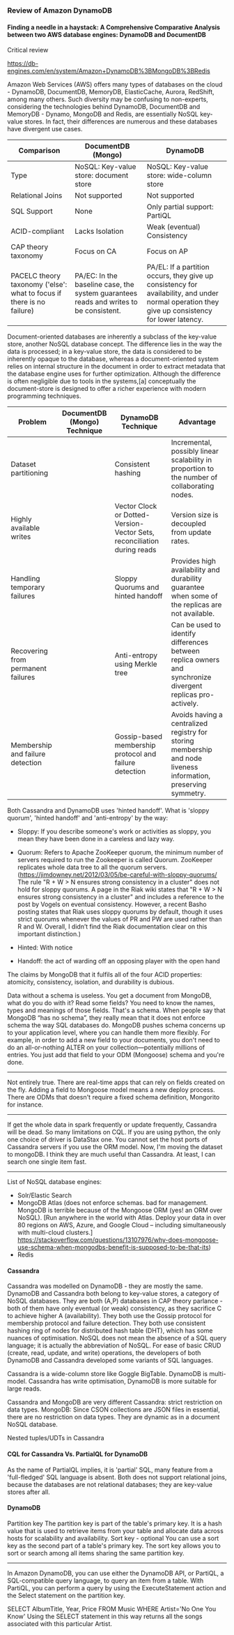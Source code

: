 ### Review of Amazon DynamoDB
#### Finding a needle in a haystack: A Comprehensive Comparative Analysis between two AWS database engines: DynamoDB and DocumentDB
Critical review

https://db-engines.com/en/system/Amazon+DynamoDB%3BMongoDB%3BRedis

Amazon Web Services (AWS) offers many types of databases on the cloud - DynamoDB, DocumentDB, MemoryDB, ElasticCache, Aurora, RedShift, among many others. Such diversity may be confusing to non-experts, considering the technologies behind DynamoDB, DocumentDB and MemoryDB - Dynamo, MongoDB and Redis, are essentially NoSQL key-value stores. In fact, their differences are numerous and these databases have divergent use cases.

| Comparison | DocumentDB (Mongo) | DynamoDB |
|---------|---------|-----------------|
| Type | NoSQL: Key-value store: document store | NoSQL: Key-value store: wide-column store |
| Relational Joins | Not supported | Not supported |
| SQL Support | None | Only partial support: PartiQL |
| ACID-compliant | Lacks Isolation | Weak (eventual) Consistency |
| CAP theory taxonomy | Focus on CA | Focus on AP |
| PACELC theory taxonomy ('else': what to focus if there is no failure) | PA/EC: In the baseline case, the system guarantees reads and writes to be consistent. | PA/EL: If a partition occurs, they give up consistency for availability, and under normal operation they give up consistency for lower latency. |

Document-oriented databases are inherently a subclass of the key-value store, another NoSQL database concept. The difference lies in the way the data is processed; in a key-value store, the data is considered to be inherently opaque to the database, whereas a document-oriented system relies on internal structure in the document in order to extract metadata that the database engine uses for further optimization. Although the difference is often negligible due to tools in the systems,[a] conceptually the document-store is designed to offer a richer experience with modern programming techniques.

| Problem | DocumentDB (Mongo) Technique | DynamoDB Technique | Advantage |
|---------|---------|-----------------|-----------|
| Dataset partitioning | | Consistent hashing | Incremental, possibly linear scalability in proportion to the number of collaborating nodes.
| Highly available writes | | Vector Clock or Dotted-Version-Vector Sets, reconciliation during reads | Version size is decoupled from update rates.
| Handling temporary failures | | Sloppy Quorums and hinted handoff | Provides high availability and durability guarantee when some of the replicas are not available.
| Recovering from permanent failures | | Anti-entropy using Merkle tree | Can be used to identify differences between replica owners and synchronize divergent replicas pro-actively.
| Membership and failure detection | | Gossip-based membership protocol and failure detection | Avoids having a centralized registry for storing membership and node liveness information, preserving symmetry.

Both Cassandra and DynamoDB uses 'hinted handoff'. What is 'sloppy quorum', 'hinted handoff' and 'anti-entropy' by the way:

- Sloppy: If you describe someone's work or activities as sloppy, you mean they have been done in a careless and lazy way.
- Quorum: Refers to Apache ZooKeeper quorum, the minimum number of servers required to run the Zookeeper is called Quorum. ZooKeeper replicates whole data tree to all the quorum servers. (https://jimdowney.net/2012/03/05/be-careful-with-sloppy-quorums/ The rule "R + W > N ensures strong consistency in a cluster" does not hold for sloppy quorums. A page in the Riak wiki states that "R + W > N ensures strong consistency in a cluster" and includes a reference to the post by Vogels on eventual consistency. However, a recent Basho posting states that Riak uses sloppy quorums by default, though it uses strict quorums whenever the values of PR and PW are used rather than R and W. Overall, I didn’t find the Riak documentation clear on this important distinction.)

- Hinted: With notice
- Handoff: the act of warding off an opposing player with the open hand

The claims by MongoDB that it fulfils all of the four ACID properties: atomicity, consistency, isolation, and durability is dubious.




Data without a schema is useless. You get a document from MongoDB, what do you do with it? Read some fields? You need to know the names, types and meanings of those fields. That's a schema.
When people say that MongoDB “has no schema”, they really mean that it does not enforce schema the way SQL databases do. MongoDB pushes schema concerns up to your application level, where you can handle them more flexibly. For example, in order to add a new field to your documents, you don't need to do an all-or-nothing ALTER on your collection—potentially millions of entries. You just add that field to your ODM (Mongoose) schema and you're done.

----

Not entirely true. There are real-time apps that can rely on fields created on the fly. Adding a field to Mongoose model means a new deploy process. There are ODMs that doesn't require a fixed schema definition, Mongorito for instance.

----

If get the whole data in spark frequently or update frequently, Cassandra will be dead.
So many limitations on CQL.
If you are using python, the only one choice of driver is DataStax one. You cannot set the host ports of Cassandra servers if you use the ORM model.
Now, I'm moving the dataset to mongoDB. I think they are much useful than Cassandra. At least, I can search one single item fast.

----

List of NoSQL database engines:
* Solr/Elastic Search
* MongoDB Atlas (does not enforce schemas. bad for management. MongoDB is terrible because of the Mongoose ORM (yes! an ORM over NoSQL). [Run anywhere in the world with Atlas. Deploy your data in over 80 regions on AWS, Azure, and Google Cloud – including simultaneously with multi-cloud clusters.]
https://stackoverflow.com/questions/13107976/why-does-mongoose-use-schema-when-mongodbs-benefit-is-supposed-to-be-that-its)
* Redis

#### Cassandra
Cassandra was modelled on DynamoDB - they are mostly the same. DynamoDB and Cassandra both belong to key-value stores, a category of NoSQL databases. They are both (A,P) databases in CAP theory parlance - both of them have only eventual (or weak) consistency, as they sacrifice C to achieve higher A (availability). They both use the Gossip protocol for membership protocol and failure detection. They both use consistent hashing ring of nodes for distributed hash table (DHT), which has some nuances of optimisation. NoSQL does not mean the absence of a SQL query language; it is actually the abbreviation of NoSQL. For ease of basic CRUD (create, read, update, and write) operations, the developers of both DynamoDB and Cassandra developed some variants of SQL languages.

Cassandra is a wide-column store like Goggle BigTable. DynamoDB is multi-model. Cassandra has write optimisation, DynamoDB is more suitable for large reads.

Cassandra and MongoDB are very different
Cassandra: strict restriction on data types. MongoDB: Since CSON collections are JSON files in essential, there are no restriction on data types. They are dynamic as in a document NoSQL database.

Nested tuples/UDTs in Cassandra

#### CQL for Cassandra Vs. PartialQL for DynamoDB
As the name of PartialQL implies, it is 'partial' SQL, many feature from a 'full-fledged' SQL language is absent. Both does not support relational joins, because the databases are not relational databases; they are key-value stores after all.

#### DynamoDB
Partition key
The partition key is part of the table's primary key. It is a hash value that is used to retrieve items from your table and allocate data across hosts for scalability and availability.
Sort key - optional
You can use a sort key as the second part of a table's primary key. The sort key allows you to sort or search among all items sharing the same partition key.

----

In Amazon DynamoDB, you can use either the DynamoDB API, or PartiQL, a SQL-compatible query language, to query an item from a table.
With PartiQL, you can perform a query by using the ExecuteStatement action and the Select statement on the partition key.

SELECT AlbumTitle, Year, Price
FROM Music
WHERE Artist='No One You Know' 
Using the SELECT statement in this way returns all the songs associated with this particular Artist.
